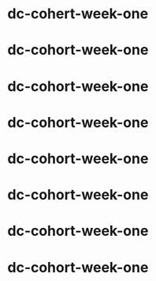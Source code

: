 # dc-cohert-week-one
# dc-cohort-week-one
# dc-cohort-week-one
# dc-cohort-week-one
# dc-cohort-week-one
# dc-cohort-week-one
# dc-cohort-week-one
# dc-cohort-week-one
